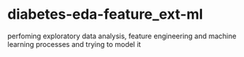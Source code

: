 # diabetes-eda-feature_ext-ml
perfoming exploratory data analysis, feature engineering and machine learning processes and trying to model it

